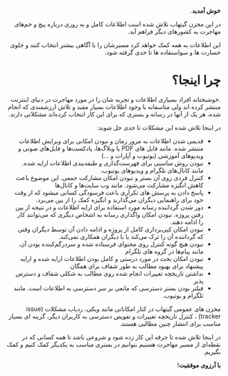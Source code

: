 <div dir="rtl" align="right">

**خوش آمدید**.
  
در این مخزن گیتهاب تلاش شده است اطلاعات کامل و به روزی درباره پیچ و خم‌های مهاجرت به کشورهای دیگر فراهم آید.
  
این اطلاعات به همه کمک خواهد کرد مسیرشان را با آگاهی بیشتر انتخاب کنند و جلوی خسارت ها و سواستفاده ها تا حدی گرفته شود.
  
# چرا اینجا؟
  
.خوشبختانه افراد بسیاری اطلاعات و تجربه شان را در مورد مهاجرت در دنیای اینترنت منتشر کرده اند
ولی متاسفانه با وجود اطلاعات بسیار مفید و تلاش ارزشمندی که انجام شده، هر یک از آنها در رسانه و بستری که برای این کار انتخاب کرده‌اند مشکلاتی دارند.

  در اینجا تلاش شده این مشکلات تا حدی حل شوند:
  
  - قدیمی شدن اطلاعات به مرور زمان و نبودن امکانی برای ویرایش اطلاعات منتشر شده. مانند فایل های PDF یا وبلاگ‌ها، پادکست‌ها و فایل‌های صوتی و ویدیوهای آموزشی (یوتیوب و آپارات و ...)
  - نبودن روش مناسبی برای فهرست‌گذاری و طبقه‌بندی اطلاعات ارایه شده. مانند کانال‌های تلگرام و ویدیوهای یوتیوب. 
  - کنترل فردی روی آن بستر و نبودن امکان مشارکت جمعی. این موضوع باعث کاهش انگیزه مشارکت می‌شود. مانند وب سایت‌ها و کانال‌ها
  - پاسخ دادن به پرسش های تکراری باعث فرسودگی کسانی میشود که از وقت خود برای راهنمایی دیگران می‌گذارند و انگیزه کمک را از بین می‌برد.
  - دور شدن گرداننده رسانه مورد استفاده برای ارایه اطلاعات و در نتیجه از بین رفتن پروژه. نبودن امکان واگذاری رسانه به اشخاص دیگری که می‌توانند کار را ادامه دهند.
  - نبودن امکان کپی‌برداری کامل از پروژه و ادامه دادن آن توسط دیگران وقتی که گرداننده آن را ترک می‌کند یا با دیگران همکاری نمی‌کند.
  - نبودن هیچ گونه کنترل روی محتوای فرستاده شده و سردرگم‌کننده بودن آن. مانند پیام‌ها در گروه های تلگرام
  - نبودن امکان بحث در مورد درستی و کامل بودن اطلاعات ارایه شده و ارایه پیشنهاد برای بهبود مطالب به طور شفاف برای همگان
  - نداشتن تاریخچه تغییرات انجام شده روی مطالب به شکلی شفاف و دسترس پذیر
  - فیلتر بودن بستر دسترسی که مانعی بر سر دسترسی به اطلاعات است. مانند تلگرام و یوتیوب.
  
مخزن های عمومی گیتهاب در کنار امکاناتی مانند ویکی، ردیاب مشکلات (issue tracker) ، کنترل تاریخچه تغییرات و تفویض دسترسی به کاربران دیگر، گزینه ای بسیار مناسب برای انتشار چنین مطالبی هستند. 
  
در اینجا تلاش شده تا جرقه این کار زده شود و شروعی باشد تا همه کسانی که در نقطه‌ای از مسیر مهاجرت هستیم بتوانیم در بستری مناسب به یکدیگر کمک کنیم و کمک بگیریم. 
  
**با آرزوی موفقیت**!
  
</div>
